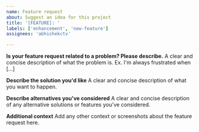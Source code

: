 ```yaml
---
name: Feature request
about: Suggest an idea for this project
title: '[FEATURE]: '
labels: ['enhancement', 'new-feature']
assignees: 'abhishekctv'

---
```


**Is your feature request related to a problem? Please describe.**
A clear and concise description of what the problem is. Ex. I'm always frustrated when [...]

**Describe the solution you'd like**
A clear and concise description of what you want to happen.

**Describe alternatives you've considered**
A clear and concise description of any alternative solutions or features you've considered.

**Additional context**
Add any other context or screenshots about the feature request here.